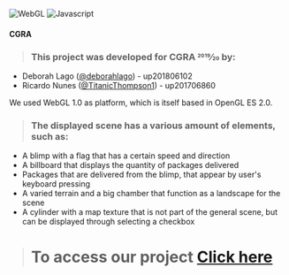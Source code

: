 ![WebGL](https://img.shields.io/badge/platform-WebGL-lightgrey)
![Javascript](https://img.shields.io/badge/language-Javascript-blue)

#### CGRA

  > ### This project was developed for CGRA 2019⁄20 by: 

<ul>
  <li>Deborah Lago (<a href="https://github.com/deborahlago">@deborahlago</a>) - up201806102 </li>

  <li>Ricardo Nunes (<a href="https://github.com/TitanicThompson1">@TitanicThompson1</a>) - up201706860</li>
</ul>

<p>We used WebGL 1.0 as platform, which is itself based in OpenGL ES 2.0.</p>

  > ### The displayed scene has a various amount of elements, such as:
<ul>  
  <li> A blimp with a flag that has a certain speed and direction</li>
  <li> A billboard that displays the quantity of packages delivered</li>
  <li> Packages that are delivered from the blimp, that appear by user's keyboard pressing</li>
  <li> A varied terrain and a big chamber that function as a landscape for the scene</li>
  <li> A cylinder with a map texture that is not part of the general scene, but can be displayed through selecting a checkbox</li>
</ul>

> #  To access our project [Click here](Projeto/index.html)

